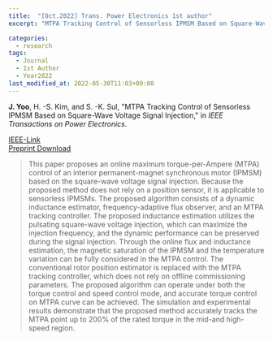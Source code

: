```yaml
---
title:  "[Oct.2022] Trans. Power Electronics 1st author"
excerpt: "MTPA Tracking Control of Sensorless IPMSM Based on Square-Wave Voltage Signal Injection."

categories:
  - research
tags:
  - Journal
  - 1st Author
  - Year2022
last_modified_at: 2022-05-30T11:03+09:00
---
```


**J. Yoo**, H. -S. Kim, and S. -K. Sul, "MTPA Tracking Control of Sensorless IPMSM Based on Square-Wave Voltage Signal Injection," in *IEEE Transactions on Power Electronics*.  


[IEEE-Link](https://ieeexplore.ieee.org/document/9785913)  
[Preprint Download](/assets/papers/TPE2022_1_AcceptedVersion.pdf)  


>This paper proposes an online maximum torque-per-Ampere (MTPA) control of an interior permanent-magnet synchronous motor (IPMSM) based on the square-wave voltage signal injection. Because the proposed method does not rely on a position sensor, it is applicable to sensorless IPMSMs. The proposed algorithm consists of a dynamic inductance estimator, frequency-adaptive flux observer, and an MTPA tracking controller. The proposed inductance estimation utilizes the pulsating square-wave voltage injection, which can maximize the injection frequency, and the dynamic performance can be preserved during the signal injection. Through the online flux and inductance estimation, the magnetic saturation of the IPMSM and the temperature variation can be fully considered in the MTPA control. The conventional rotor position estimator is replaced with the MTPA tracking controller, which does not rely on offline commissioning parameters. The proposed algorithm can operate under both the torque control and speed control mode, and accurate torque control on MTPA curve can be achieved. The simulation and experimental results demonstrate that the proposed method accurately tracks the MTPA point up to 200% of the rated torque in the mid-and high-speed region.  
